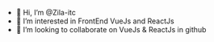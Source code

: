 - 👋 Hi, I’m @Zila-itc
- 👀 I’m interested in FrontEnd VueJs and ReactJs
- 💞️ I’m looking to collaborate on VueJs & ReactJs in github
<!---
Zila-itc/Zila-itc is a ✨ special ✨ repository because its `README.md` (this file) appears on your GitHub profile.
You can click the Preview link to take a look at your changes.
--->

